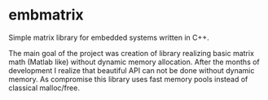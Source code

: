 embmatrix
=========

Simple matrix library for embedded systems written in C++.

The main goal of the project was creation of library realizing basic matrix
math (Matlab like) without dynamic memory allocation. After the months of
development I realize that beautiful API can not be done without dynamic
memory. As compromise this library uses fast memory pools instead of classical
malloc/free.
